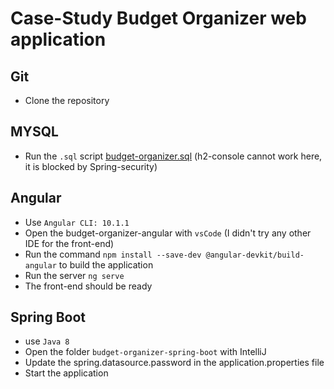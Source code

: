 # Case-Study Budget Organizer web application
## Git 
* Clone the repository

## MYSQL
* Run the `.sql` script [budget-organizer.sql](./budget-organizer.sql)  (h2-console cannot work here, it is blocked by Spring-security)
## Angular
* Use `Angular CLI: 10.1.1`
* Open the budget-organizer-angular with `vsCode` (I didn't try any other IDE for the front-end)
* Run the command `npm install --save-dev @angular-devkit/build-angular` to build the application
* Run the server `ng serve`
* The front-end should be ready
## Spring Boot
* use `Java 8`
* Open the folder `budget-organizer-spring-boot` with IntelliJ
* Update the spring.datasource.password in the application.properties file
* Start the application
## 
